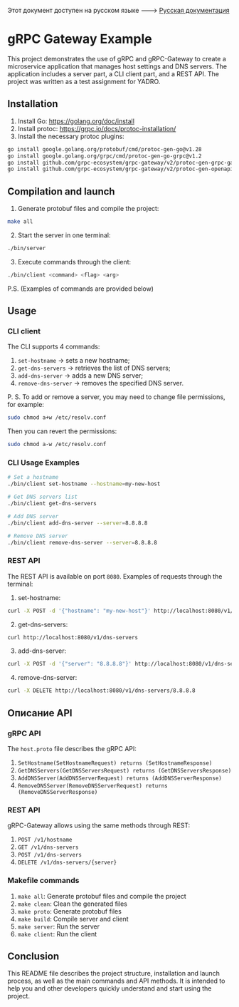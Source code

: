 Этот документ доступен на русском языке ---> [Русская документация](README_ru.md)

# gRPC Gateway Example

This project demonstrates the use of gRPC and gRPC-Gateway to create a microservice application that manages host settings and DNS servers.
The application includes a server part, a CLI client part, and a REST API.
The project was written as a test assignment for YADRO.

## Installation

1. Install Go: https://golang.org/doc/install
2. Install protoc: https://grpc.io/docs/protoc-installation/
3. Install the necessary protoc plugins:

```sh
go install google.golang.org/protobuf/cmd/protoc-gen-go@v1.28
go install google.golang.org/grpc/cmd/protoc-gen-go-grpc@v1.2
go install github.com/grpc-ecosystem/grpc-gateway/v2/protoc-gen-grpc-gateway@v2.10.0
go install github.com/grpc-ecosystem/grpc-gateway/v2/protoc-gen-openapiv2@v2.10.0
```

## Compilation and launch

1. Generate protobuf files and compile the project:
```sh
make all
```
2. Start the server in one terminal:
```sh
./bin/server
```
3. Execute commands through the client:
```sh
./bin/client <command> <flag> <arg>
```
P.S.
(Examples of commands are provided below)

## Usage

### CLI client

The CLI supports 4 commands:

1. `set-hostname` -> sets a new hostname;
2. `get-dns-servers` -> retrieves the list of DNS servers;
3. `add-dns-server` -> adds a new DNS server;
4. `remove-dns-server` -> removes the specified DNS server.

P. S.
To add or remove a server, you may need to change file permissions, for example:
```sh
sudo chmod a+w /etc/resolv.conf
```

Then you can revert the permissions:
```sh
sudo chmod a-w /etc/resolv.conf
```

### CLI Usage Examples

```sh
# Set a hostname
./bin/client set-hostname --hostname=my-new-host

# Get DNS servers list
./bin/client get-dns-servers

# Add DNS server
./bin/client add-dns-server --server=8.8.8.8

# Remove DNS server
./bin/client remove-dns-server --server=8.8.8.8
```

### REST API

The REST API is available on port `8080`. Examples of requests through the terminal:

1. set-hostname:
```sh
curl -X POST -d '{"hostname": "my-new-host"}' http://localhost:8080/v1/hostname
```
2. get-dns-servers:
```sh
curl http://localhost:8080/v1/dns-servers
```
3. add-dns-server:
```sh
curl -X POST -d '{"server": "8.8.8.8"}' http://localhost:8080/v1/dns-servers
```
4. remove-dns-server:
```sh
curl -X DELETE http://localhost:8080/v1/dns-servers/8.8.8.8
```

## Описание API

### gRPC API

The `host.proto` file describes the gRPC API:

1. `SetHostname(SetHostnameRequest) returns (SetHostnameResponse)`
2. `GetDNSServers(GetDNSServersRequest) returns (GetDNSServersResponse)`
3. `AddDNSServer(AddDNSServerRequest) returns (AddDNSServerResponse)`
4. `RemoveDNSServer(RemoveDNSServerRequest) returns (RemoveDNSServerResponse)`

### REST API

gRPC-Gateway allows using the same methods through REST:

1. `POST /v1/hostname`
2. `GET /v1/dns-servers`
3. `POST /v1/dns-servers`
4. `DELETE /v1/dns-servers/{server}`

### Makefile commands

1. `make all`: Generate protobuf files and compile the project
2. `make clean`: Clean the generated files
3. `make proto`: Generate protobuf files
4. `make build`: Compile server and client
5. `make server`: Run the server
6. `make client`: Run the client

## Conclusion
This README file describes the project structure, installation and launch process, as well as the main commands and API methods.
It is intended to help you and other developers quickly understand and start using the project.
